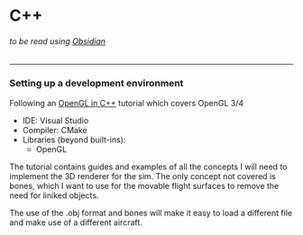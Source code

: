 # C++
###### to be read using [Obsidian](https://obsidian.md/)
---
### Setting up a development environment

Following an [OpenGL in C++](http://www.opengl-tutorial.org/beginners-tutorials/tutorial-1-opening-a-window/) tutorial which covers OpenGL 3/4
- IDE: Visual Studio
- Compiler: CMake
- Libraries (beyond built-ins):
	- OpenGL

The tutorial contains guides and examples of all the concepts I will need to implement the 3D renderer for the sim. The only concept not covered is bones, which I want to use for the movable flight surfaces to remove the need for liniked objects.

The use of the .obj format and bones will make it easy to load a different file and make use of a different aircraft.